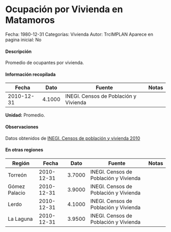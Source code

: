 Ocupación por Vivienda en Matamoros
=====

Fecha: 1980-12-31
Categorías: Vivienda
Autor: TrcIMPLAN
Aparece en pagina inicial: No

#### Descripción

Promedio de ocupantes por vivienda.

#### Información recopilada

<table class="table table-hover table-bordered matriz">
<thead>
<tr>
<th>Fecha</th>
<th>Dato</th>
<th>Fuente</th>
<th>Notas</th>
</tr>
</thead>
<tbody>
<tr>
<td>2010-12-31</td>
<td class="derecha">4.1000</td>
<td>INEGI. Censos de Población y Vivienda</td>
<td></td>
</tr>
</tbody>
</table>

<b>Unidad:</b> Promedio.

#### Observaciones

Datos obtenidos de [INEGI. Censos de población y vivienda 2010](http://www.inegi.org.mx/sistemas/consulta_resultados/iter2010.aspx)


#### En otras regiones

<table class="table table-hover table-bordered matriz">
<thead>
<tr>
<th>Región</th>
<th>Fecha</th>
<th>Dato</th>
<th>Fuente</th>
<th>Notas</th>
</tr>
</thead>
<tbody>
<tr>
<td>Torreón</td>
<td>2010-12-31</td>
<td class="derecha">3.7000</td>
<td>INEGI. Censos de Población y Vivienda</td>
<td></td>
</tr>
<tr>
<td>Gómez Palacio</td>
<td>2010-12-31</td>
<td class="derecha">3.9000</td>
<td>INEGI. Censos de Población y Vivienda</td>
<td></td>
</tr>
<tr>
<td>Lerdo</td>
<td>2010-12-31</td>
<td class="derecha">4.1000</td>
<td>INEGI. Censos de Población y Vivienda</td>
<td></td>
</tr>
<tr>
<td>La Laguna</td>
<td>2010-12-31</td>
<td class="derecha">3.9500</td>
<td>INEGI. Censos de Población y Vivienda</td>
<td></td>
</tr>
</tbody>
</table>

